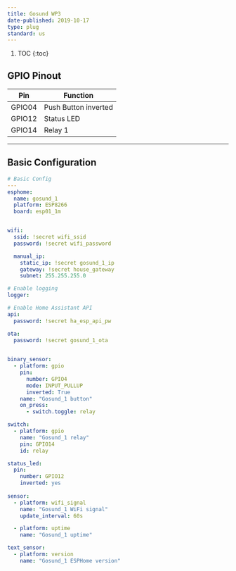 ```yaml
---
title: Gosund WP3
date-published: 2019-10-17
type: plug
standard: us
---
```


1. TOC
{:toc}

## GPIO Pinout

| Pin     | Function                           |
|---------|------------------------------------|
| GPIO04  | Push Button inverted               |
| GPIO12  | Status LED                         |
| GPIO14  | Relay 1                            |
------------------------------------------------
## Basic Configuration
```yaml
# Basic Config
---
esphome:
  name: gosund_1
  platform: ESP8266
  board: esp01_1m


wifi:
  ssid: !secret wifi_ssid
  password: !secret wifi_password

  manual_ip:
    static_ip: !secret gosund_1_ip
    gateway: !secret house_gateway
    subnet: 255.255.255.0

# Enable logging
logger:

# Enable Home Assistant API
api:
  password: !secret ha_esp_api_pw

ota:
  password: !secret gosund_1_ota
  

binary_sensor:
  - platform: gpio
    pin:
      number: GPIO4
      mode: INPUT_PULLUP
      inverted: True
    name: "Gosund_1 button"
    on_press:
      - switch.toggle: relay

switch:
  - platform: gpio
    name: "Gosund_1 relay"
    pin: GPIO14
    id: relay

status_led:
  pin:
    number: GPIO12
    inverted: yes
    
sensor:
  - platform: wifi_signal
    name: "Gosund_1 WiFi signal"
    update_interval: 60s

  - platform: uptime
    name: "Gosund_1 uptime"

text_sensor:
  - platform: version
    name: "Gosund_1 ESPHome version"
    
